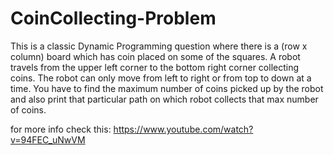 # CoinCollecting-Problem


This is a classic Dynamic Programming question where there is a (row x column) board which has coin placed on some of the squares. 
A robot travels from the upper left corner to the bottom right corner collecting coins. 
The robot can only move from left to right or from top to down at a time. 
You have to find the maximum number of coins picked up by the robot and also print that particular path on which robot collects that max number of coins.


for more info check this: https://www.youtube.com/watch?v=94FEC_uNwVM
